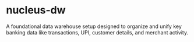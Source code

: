 # nucleus-dw
A foundational data warehouse setup designed to organize and unify key banking data like transactions, UPI, customer details, and merchant activity.
